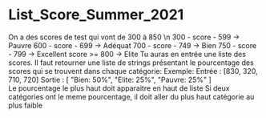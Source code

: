 # List_Score_Summer_2021

On a des scores de test qui vont de 300 à 850 \n 
300 - score - 599 -> Pauvre 
600 - score - 699 -> Adéquat
700 - score - 749 -> Bien
750 - score - 799 -> Excellent
score >= 800 -> Elite
Tu auras en entrée une liste des scores.
Il faut retourner une liste de strings présentant le pourcentage des scores qui se trouvent dans chaque catégorie:
Exemple: Entrée : [830, 320, 710, 720]
         Sortie : [ "Bien: 50%", "Elite: 25%", "Pauvre: 25%" ]  
Le pourcentage le plus haut doit apparaitre en haut de liste Si deux catégories ont le meme pourcentage, il doit aller du plus haut catégorie au plus faible 
